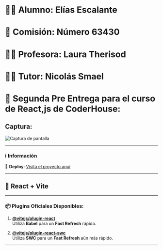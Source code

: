

# 🧑‍🎓 Alumno: **Elías Escalante**  
# 📅 Comisión: **Número 63430**  
# 👩‍🏫 Profesora: **Laura Therisod**  
# 👨‍🏫 Tutor: **Nicolás Smael**  

# 📝 Segunda Pre Entrega para el curso de React,js de CoderHouse:

## Captura:

![Captura de pantalla](https://github.com/eliasescalante/PreEntrega1_Escalante/blob/main/src/assets/img/captura_preentrega_2.gif)

----

### ℹ️ Información

🔗 **Deploy**: [Visita el proyecto aquí](https://pre-entrega1-escalante.vercel.app/)

---

## 🚀 React + Vite

---

### 📦 Plugins Oficiales Disponibles:

1. **[@vitejs/plugin-react](https://github.com/vitejs/vite-plugin-react/blob/main/packages/plugin-react/README.md)**  
   Utiliza **Babel** para un **Fast Refresh** rápido.

2. **[@vitejs/plugin-react-swc](https://github.com/vitejs/vite-plugin-react-swc)**  
   Utiliza **SWC** para un **Fast Refresh** aún más rápido.

---


